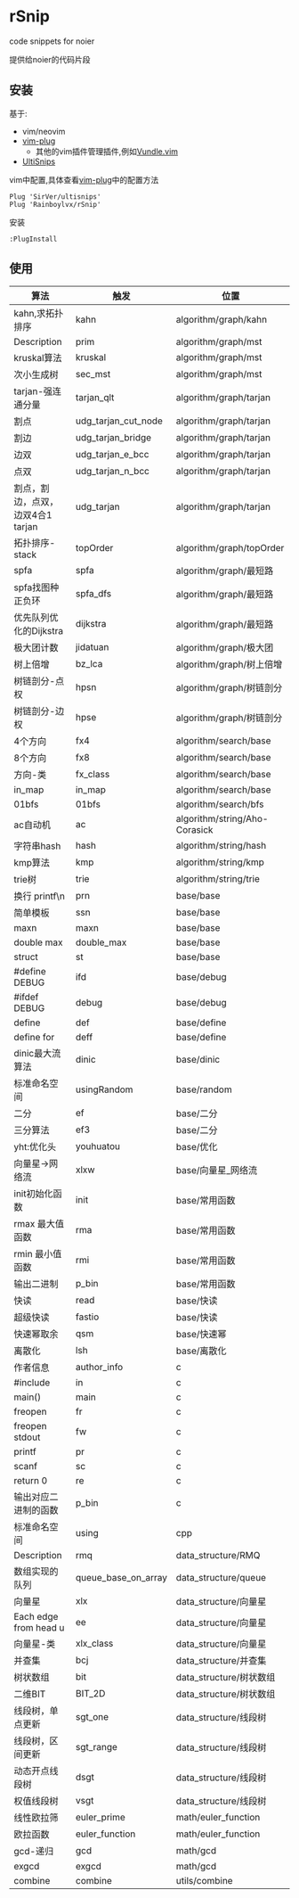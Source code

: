 # rSnip

code snippets for noier

提供给noier的代码片段

## 安装

基于:

- vim/neovim
- [vim-plug](https://github.com/junegunn/vim-plug)
  - 其他的vim插件管理插件,例如[Vundle.vim](https://github.com/VundleVim/Vundle.vim)
- [UltiSnips](https://github.com/SirVer/ultisnips)

vim中配置,具体查看[vim-plug](https://github.com/junegunn/vim-plug#example)中的配置方法

```
Plug 'SirVer/ultisnips'
Plug 'Rainboylvx/rSnip'
```

安装
```
:PlugInstall
```
## 使用

|算法|触发|位置|
|----|----|----|
|kahn,求拓扑排序|kahn|algorithm/graph/kahn|
|Description|prim|algorithm/graph/mst|
|kruskal算法|kruskal|algorithm/graph/mst|
|次小生成树|sec_mst|algorithm/graph/mst|
|tarjan-强连通分量|tarjan_qlt|algorithm/graph/tarjan|
|割点|udg_tarjan_cut_node|algorithm/graph/tarjan|
|割边|udg_tarjan_bridge|algorithm/graph/tarjan|
|边双|udg_tarjan_e_bcc|algorithm/graph/tarjan|
|点双|udg_tarjan_n_bcc|algorithm/graph/tarjan|
|割点，割边，点双，边双4合1 tarjan|udg_tarjan|algorithm/graph/tarjan|
|拓扑排序-stack|topOrder|algorithm/graph/topOrder|
|spfa|spfa|algorithm/graph/最短路|
|spfa找图种正负环|spfa_dfs|algorithm/graph/最短路|
|优先队列优化的Dijkstra|dijkstra|algorithm/graph/最短路|
|极大团计数|jidatuan|algorithm/graph/极大团|
|树上倍增|bz_lca|algorithm/graph/树上倍增|
|树链剖分-点权|hpsn|algorithm/graph/树链剖分|
|树链剖分-边权|hpse|algorithm/graph/树链剖分|
|4个方向|fx4|algorithm/search/base|
|8个方向|fx8|algorithm/search/base|
|方向-类|fx_class|algorithm/search/base|
|in_map|in_map|algorithm/search/base|
|01bfs|01bfs|algorithm/search/bfs|
|ac自动机|ac|algorithm/string/Aho-Corasick|
|字符串hash|hash|algorithm/string/hash|
|kmp算法|kmp|algorithm/string/kmp|
|trie树|trie|algorithm/string/trie|
|换行 printf\n|prn|base/base|
|简单模板|ssn|base/base|
|maxn|maxn|base/base|
|double max|double_max|base/base|
|struct|st|base/base|
|#define DEBUG|ifd|base/debug|
|#ifdef DEBUG|debug|base/debug|
|define|def|base/define|
|define for|deff|base/define|
|dinic最大流算法|dinic|base/dinic|
|标准命名空间|usingRandom|base/random|
|二分|ef|base/二分|
|三分算法|ef3|base/二分|
|yht:优化头|youhuatou|base/优化|
|向量星->网络流|xlxw|base/向量星_网络流|
|init初始化函数|init|base/常用函数|
|rmax 最大值函数|rma|base/常用函数|
|rmin 最小值函数|rmi|base/常用函数|
|输出二进制|p_bin|base/常用函数|
|快读|read|base/快读|
|超级快读|fastio|base/快读|
|快速幂取余|qsm|base/快速幂|
|离散化|lsh|base/离散化|
|作者信息|author_info|c|
|#include|in|c|
|main()|main|c|
|freopen|fr|c|
|freopen stdout|fw|c|
|printf|pr|c|
|scanf|sc|c|
|return 0|re|c|
|输出对应二进制的函数|p_bin|c|
|标准命名空间|using|cpp|
|Description|rmq|data_structure/RMQ|
|数组实现的队列|queue_base_on_array|data_structure/queue|
|向量星|xlx|data_structure/向量星|
|Each edge from head u|ee|data_structure/向量星|
|向量星-类|xlx_class|data_structure/向量星|
|并查集|bcj|data_structure/并查集|
|树状数组|bit|data_structure/树状数组|
|二维BIT|BIT_2D|data_structure/树状数组|
|线段树，单点更新|sgt_one|data_structure/线段树|
|线段树，区间更新|sgt_range|data_structure/线段树|
|动态开点线段树|dsgt|data_structure/线段树|
|权值线段树|vsgt|data_structure/线段树|
|线性欧拉筛|euler_prime|math/euler_function|
|欧拉函数|euler_function|math/euler_function|
|gcd-递归|gcd|math/gcd|
|exgcd|exgcd|math/gcd|
|combine|combine|utils/combine|
